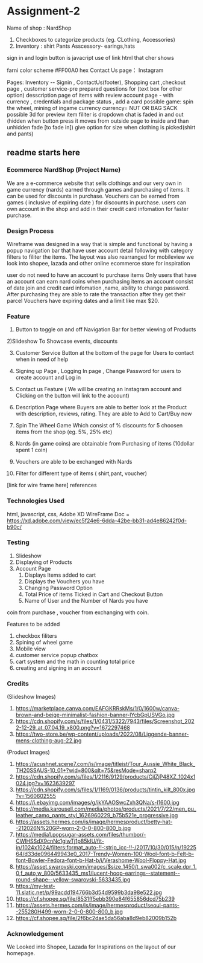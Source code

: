 # Assignment-2

Name of shop : NardShop

1. Checkboxes to categorize products (eg. CLothing, Accessories)
2. Inventory : shirt Pants Asscessory- earings,hats

sign in and login button is javacript use of link html that cher shows

farni color scheme #FF00A0 hex
Contact Us page： Instagram

Pages: Inventory -- Signin , ContactUs(footer), Shopping cart ,checkout page , customer service-pre prepared questions for (text box for other option) desscription page of items with review
account page - with currency , credentials and package status , add a card
possible game: spin the wheel, mining of ingame currency
currency= NUT OR BAG SACK
possible 3d for preview item
filiter is dropdown
chat is faded in and out (hidden when button press it moves from outside page to inside and than unhidden fade [to fade in])
give option for size when clothing is picked(shirt and pants)

## readme starts here

### Ecommerce NardShop (Project Name)
We are a e-commerce website that sells clothings and our very own in game currency (nards) earned through games and purchasing of items. It can be used for discounts in purchase. Vouchers can be earned from games ( inclusive of expiring date ) for discounts in purchase.
users can own account in the shop and add in their credit card infomation for faster purchase.

### Design Process
Wireframe was designed in a way that is simple and functional by having a popup navigation bar that have user account detail following with category filters to filiter the items.
The layout was also rearranged for mobileview
we look into shopee, lazada and other online ecommerce store for inspiration
 


user do not need to have an account to purchase items
Only users that have an account can earn nard coins when purchasing items
an account consist of date join and credit card infomation ,name, ability to change password. After purchasing they are able to rate the transaction after they get their parcel
Vouchers have expiring dates and a limit like max $20. 

### Feature
1) Button to toggle on and off Navigation Bar for better viewing of Products

2)Slideshow To Showcase events, discounts

3) Customer Service Button at the bottom of the page for Users to contact when in need of help

4) Signing up Page , Logging In page , Change Password for users to create account and Log in

5) Contact us Feature ( We will be creating an Instagram account and Clicking on the button will link to the account)

6) Description Page where Buyers are able to better look at the Product with description, reviews, rating. They are able to Add to Cart/Buy now

7) Spin The Wheel Game Which consist of % discounts for 5 choosen items from the shop (eg. 5%, 25% etc)

8) Nards (in game coins) are obtainable from Purchasing of items (10dollar spent 1 coin) 

9) Vouchers are able to be exchanged with Nards

10) Filter for different type of items ( shirt,pant, voucher)

[link for wire frame here]
references

### Technologies Used
html, javascript, css, Adobe XD
WireFrame Doc = https://xd.adobe.com/view/ec5f24e6-6dda-42be-bb31-ad4e86242f0d-b90c/

### Testing 

1) Slideshow
2) Displaying of Products
3) Account Page
    1. Displays Items added to cart
    2. Displays the Vouchers you have
    3. Changing Password Option
    4. Total Price of items Ticked in Cart and Checkout Button
    6. Name of User and the Number of Nards you have


coin from purchase , voucher from exchanging with coin.

Features to be added
1) checkbox filiters 
2) Spining of wheel game
3) Mobile view
4) customer service popup chatbox 
5) cart system and the math in counting total price 
6) creating and signing in an account


### Credits

(Slideshow Images)
1. https://marketplace.canva.com/EAFGKRRskMs/1/0/1600w/canva-brown-and-beige-minimalist-fashion-banner-lYcbGpUSVGo.jpg 
2. https://cdn.shopify.com/s/files/1/0431/5322/7943/files/Screenshot_2022-12-29_at_07.04.19_x800.png?v=1672297468
3. https://two-store.be/wp-content/uploads/2022/08/Liggende-banner-mens-clothing-aug-22.jpg

(Product Images)
1. https://acushnet.scene7.com/is/image/titleist/Tour_Aussie_White_Black_TH20SSAUS-10_01+?wid=800&qlt=75&resMode=sharp2
2. https://cdn.shopify.com/s/files/1/2116/9129/products/CjlZjP48XZ_1024x1024.jpg?v=1623639297
3. https://cdn.shopify.com/s/files/1/1169/0136/products/tintin_kilt_800x.jpg?v=1560602555
4. https://i.ebayimg.com/images/g/ikYAAOSwcZxh3QNa/s-l1600.jpg
5. https://media.karousell.com/media/photos/products/2021/7/22/men_pu_leather_camo_pants_styl_1626960229_b75b521e_progressive.jpg
6. https://assets.hermes.com/is/image/hermesproduct/betty-hat--212026N%20GP-worn-2-0-0-800-800_b.jpg
7. https://media1.popsugar-assets.com/files/thumbor/-CWlHSSdX9cnNc1giwTj1p85kIU/fit-in/1024x1024/filters:format_auto-!!-:strip_icc-!!-/2017/10/30/015/n/1922564/d33de096449943e0_2017-Trendy-Women-100-Wool-font-b-Felt-b-font-Bowler-Fedora-font-b-Hat-b/i/Verashome-Wool-Floppy-Hat.jpg
8. https://asset.swarovski.com/images/$size_1450/t_swa002/c_scale,dpr_1.0,f_auto,w_800/5633435_ms1/lucent-hoop-earrings--statement--round-shape--yellow-swarovski-5633435.jpg
9. https://my-test-11.slatic.net/p/99acdd194766b3d54d9599b3da98e522.jpg
10. https://cf.shopee.sg/file/8531ff5ebb390e84f655856dcd75b239
11. https://assets.hermes.com/is/image/hermesproduct/seoul-pants--255280H499-worn-2-0-0-800-800_b.jpg
12. https://cf.shopee.sg/file/2f6bc2dae5da56aba8d9eb82009b152b

### Acknowledgement
 We Looked into Shopee, Lazada for Inspirations on the layout of our homepage.